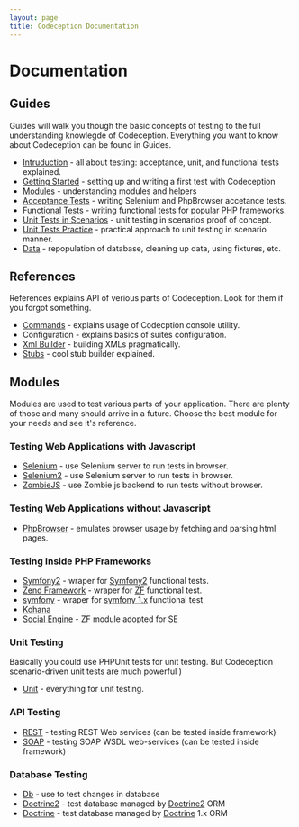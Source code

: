 ```yaml
---
layout: page
title: Codeception Documentation
---
```



# Documentation

## Guides

Guides will walk you though the basic concepts of testing to the full understanding knowlegde of Codeception.
Everything you want to know about Codeception can be found in Guides.

* [Intruduction](/docs/01-Introduction) - all about testing: acceptance, unit, and functional tests explained.
* [Getting Started](/docs/02-GettingStarted) - setting up and writing a first test with Codeception
* [Modules](/docs/03-Modules) - understanding modules and helpers
* [Acceptance Tests](/docs/04-AcceptanceTests) - writing Selenium and PhpBrowser accetance tests.
* [Functional Tests](/docs/05-FunctionalTests) - writing functional tests for popular PHP frameworks.
* [Unit Tests in Scenarios](/docs/06-UnitTestsScenarios) - unit testing in scenarios proof of concept.
* [Unit Tests Practice](/docs/07-UnitTestsPractice) - practical approach to unit testing in scenario manner.
* [Data](/docs/08-Data) - repopulation of database, cleaning up data, using fixtures, etc.

## References

References explains API of verious parts of Codeception. Look for them if you forgot something.

* [Commands](/docs/reference/commands) - explains usage of Codecption console utility.
* Configuration - explains basics of suites configuration.
* [Xml Builder](/docs/reference/xmlbuilder) - building XMLs pragmatically.
* [Stubs](/docs/reference/stubs) - cool stub builder explained.

## Modules

Modules are used to test various parts of your application. There are plenty of those and many should arrive in a future. 
Choose the best module for your needs and see it's reference.

### Testing Web Applications with Javascript

* [Selenium](/docs/modules/Selenium) - use Selenium server to run tests in browser.
* [Selenium2](/docs/modules/Selenium2)  - use Selenium server to run tests in browser.
* [ZombieJS](/docs/modules/ZombieJS) - use Zombie.js backend to run tests without browser.

### Testing Web Applications without Javascript

* [PhpBrowser](/docs/modules/PhpBrowser) - emulates browser usage by fetching and parsing html pages.

### Testing Inside PHP Frameworks

* [Symfony2](/docs/modules/Symfony2) - wraper for [Symfony2](http://symfony.com) functional tests.
* [Zend Framework](/docs/modules/Zend) - wraper for [ZF](http://framework.zend.com) functional test.
* [symfony](/docs/modules/symfony) - wraper for [symfony 1.x](http://symfony-project.org) functional test
* [Kohana](/docs/modules/Kohana) 
* [Social Engine](/docs/module/SocialEngine) - ZF module adopted for SE

### Unit Testing

Basically you could use PHPUnit tests for unit testing. But Codeception scenario-driven unit tests are much powerful )

* [Unit](/docs/modules/unit) - everything for unit testing.

### API Testing

* [REST](/docs/modules/REST) - testing REST Web services (can be tested inside framework)
* [SOAP](/docs/modules/SOAP) - testing SOAP WSDL web-services (can be tested inside framework)

### Database Testing

* [Db](/docs/modules/Db) - use to test changes in database
* [Doctrine2](/docs/modules/doctrine2) - test database managed by [Doctrine2](http://www.doctrine-project.org/) ORM
* [Doctrine](docs/modules/doctrine) - test database managed by [Doctrine](http://www.doctrine-project.org/) 1.x ORM


